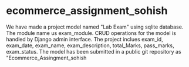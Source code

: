# ecommerce_assignment_sohish

We have made a project model named "Lab Exam" using sqlite database.  The module name us exam_module. CRUD operations for the model is handled by Django admin interface. The project inclues exam_id, exam_date, exam_name, exam_description, total_Marks, pass_marks, exam_status. The model has been submitted in a public git repository as "Ecommerce_Assingment_sohish
